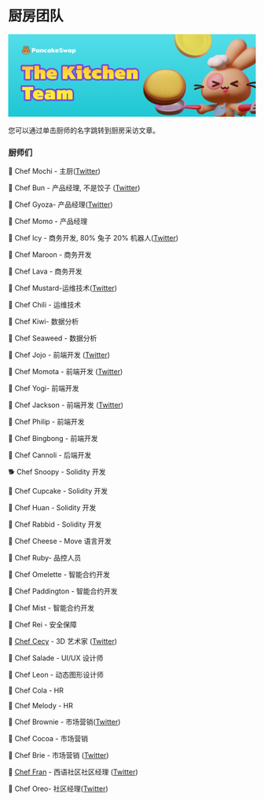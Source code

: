 # 厨房团队

![](.gitbook/assets/the-kitchen-team-header.png)

您可以通过单击厨师的名字跳转到厨房采访文章。

### 厨师们

🐰 Chef Mochi - 主厨([Twitter](https://twitter.com/chef\_mochi/))

🐰 Chef Bun - 产品经理, 不是饺子 ([Twitter](http://twitter.com/chef\_bun\_pcs))

🐰 Chef Gyoza- 产品经理([Twitter](https://twitter.com/ChefGyoza))

🐰 Chef Momo - 产品经理

🐰 Chef Icy - 商务开发, 80% 兔子 20% 机器人([Twitter](https://twitter.com/PancakeIcy))

🐰 Chef Maroon - 商务开发

🐰 Chef Lava - 商务开发

🐰 Chef Mustard-运维技术([Twitter](https://twitter.com/chef\_mustard))

🐰 Chef Chili - 运维技术

🐰 Chef Kiwi- 数据分析

🐰 Chef Seaweed - 数据分析

🐰 Chef Jojo - 前端开发 ([Twitter](https://twitter.com/0xchefjojo))

🐰 Chef Momota - 前端开发 ([Twitter](https://twitter.com/chefmomota))

🐰 Chef Yogi- 前端开发

🐰 Chef Jackson - 前端开发 ([Twitter](https://twitter.com/0xchefjackson))

🐰 Chef Philip - 前端开发

🐰 Chef Bingbong -  前端开发

🐰 Chef Cannoli - 后端开发

🐕 Chef Snoopy - Solidity 开发

🐰 Chef Cupcake - Solidity 开发

🐰 Chef Huan - Solidity 开发

🐰 Chef Rabbid - Solidity 开发

🐰 Chef Cheese - Move 语言开发

🐰 Chef Ruby- 品控人员

🐰 Chef Omelette - 智能合约开发

🐰 Chef Paddington - 智能合约开发

🐰 Chef Mist - 智能合约开发

🐰 Chef Rei - 安全保障

🐰 [Chef Cecy](https://medium.com/pancakeswap/kitchen-interviews-chef-cecy-the-magical-3d-artist-making-fluffy-bunnies-e1eda53742f3) - 3D 艺术家 ([Twitter](https://twitter.com/Cecymeade))

🐰 Chef Salade - UI/UX 设计师

🐰 Chef Leon - 动态图形设计师

🐰 Chef Cola - HR

🐰 Chef Melody - HR

🐰 Chef Brownie - 市场营销([Twitter](https://twitter.com/Chef\_Browniee))

🐰 Chef Cocoa - 市场营销

🐰 Chef Brie - 市场营销 ([Twitter](https://twitter.com/chef\_brie))

🐰 [Chef Fran](https://medium.com/pancakeswap/kitchen-interview-chef-fran-spanish-community-manager-and-a-lovely-mate-368c72102093) - 西语社区社区经理 ([Twitter](https://twitter.com/ChefFranPS))

🐰 Chef Oreo- 社区经理([Twitter](https://twitter.com/Chef\_Oreoo))
